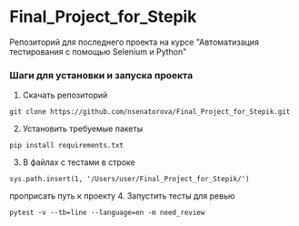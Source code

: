 # Final_Project_for_Stepik
Репозиторий для последнего проекта на курсе "Автоматизация тестирования с помощью Selenium и Python"
### Шаги для установки и запуска проекта
1. Скачать репозиторий
```
git clone https://github.com/nsenatorova/Final_Project_for_Stepik.git
```
2. Установить требуемые пакеты
```
pip install requirements.txt
```
3. В файлах с тестами в строке
```
sys.path.insert(1, '/Users/user/Final_Project_for_Stepik/')
```
проприсать путь к проекту
4. Запустить тесты для ревью
```
pytest -v --tb=line --language=en -m need_review
```
